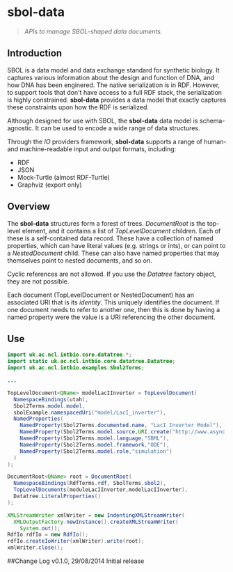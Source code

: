 sbol-data
=========

> *APIs to manage SBOL-shaped data documents.*

## Introduction

SBOL is a data model and data exchange standard for synthetic biology.
It captures various information about the design and function of DNA, and how DNA has been enginered.
The native serialization is in RDF.
However, to support tools that don't have access to a full RDF stack, the serialization is highly constrained.
**sbol-data** provides a data model that exactly captures these constraints upon how the RDF is serialized.

Although designed for use with SBOL, the **sbol-data** data model is schema-agnostic.
It can be used to encode a wide range of data structures.

Through the *IO* providers framework, **sbol-data** supports a range of human- and machine-readable input and output
formats, including:

* RDF
* JSON
* Mock-Turtle (almost RDF-Turtle)
* Graphviz (export only)

## Overview

The **sbol-data** structures form a forest of trees. *DocumentRoot* is the top-level element, and it contains a list
of *TopLevelDocument* children.
Each of these is a self-contained data record.
These have a collection of named properties, which can have literal values (e.g. strings or ints), or can point to a
*NestedDocument* child.
These can also have named properties that may themselves point to nested documents, and so on.

Cyclic references are not allowed.
If you use the *Datatree* factory object, they are not possible.

Each document (TopLevelDocument or NestedDocument) has an associated URI that is its *identity*.
This uniquely identifies the document.
If one document needs to refer to another one, then this is done by having a named property were the value is a URI
referencing the other document.

## Use

```java
import uk.ac.ncl.intbio.core.datatree.*;
import static uk.ac.ncl.intbio.core.datatree.Datatree;
import uk.ac.ncl.intbio.examples.Sbol2Terms;

...

TopLevelDocument<QName> modelLacIInverter = TopLevelDocument(
  NamespaceBindings(utah),
  Sbol2Terms.model.model,
  sbolExample.namespacedUri("model/LacI_inverter"),
  NamedProperties(
    NamedProperty(Sbol2Terms.documented.name, "LacI Inverter Model"),
    NamedProperty(Sbol2Terms.model.source,URI.create("http://www.async.ece.utah.edu/LacI_Inverter.xml")),
    NamedProperty(Sbol2Terms.model.language,"SBML"),
    NamedProperty(Sbol2Terms.model.framework,"ODE"),
    NamedProperty(Sbol2Terms.model.role,"simulation")
  )
);

DocumentRoot<QName> root = DocumentRoot(
  NamespaceBindings(RdfTerms.rdf, SbolTerms.sbol2),
  TopLevelDocuments(moduleLacIInverter,modelLacIInverter),
  Datatree.LiteralProperties()
);

XMLStreamWriter xmlWriter = new IndentingXMLStreamWriter(
  XMLOutputFactory.newInstance().createXMLStreamWriter(
    System.out));
RdfIo rdfIo = new RdfIo();
rdfIo.createIoWriter(xmlWriter).write(root);
xmlWriter.close();
```

##Change Log
v0.1.0, 29/08/2014
Initial release
